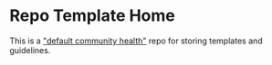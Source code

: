 # Repo Template Home

This is a ["default community health"](https://docs.github.com/en/communities/setting-up-your-project-for-healthy-contributions/creating-a-default-community-health-file) repo for storing templates and guidelines.

